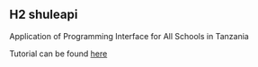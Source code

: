 ## H2 shuleapi
Application of Programming Interface for All Schools in Tanzania

Tutorial can be found [here](https://www.codeforbongo.org)
